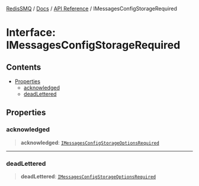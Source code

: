 [RedisSMQ](../../../README.md) / [Docs](../../README.md) / [API Reference](../README.md) / IMessagesConfigStorageRequired

# Interface: IMessagesConfigStorageRequired

## Contents

- [Properties](IMessagesConfigStorageRequired.md#properties)
  - [acknowledged](IMessagesConfigStorageRequired.md#acknowledged)
  - [deadLettered](IMessagesConfigStorageRequired.md#deadlettered)

## Properties

### acknowledged

> **acknowledged**: [`IMessagesConfigStorageOptionsRequired`](IMessagesConfigStorageOptionsRequired.md)

***

### deadLettered

> **deadLettered**: [`IMessagesConfigStorageOptionsRequired`](IMessagesConfigStorageOptionsRequired.md)

